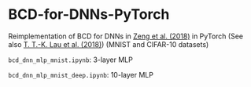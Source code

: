 # BCD-for-DNNs-PyTorch

Reimplementation of BCD for DNNs in [Zeng et al. (2018)](https://arxiv.org/abs/1803.00225) in PyTorch (See also [T. T.-K. Lau et al. (2018)](https://openreview.net/forum?id=HycIjFkPM)) 
(MNIST and CIFAR-10 datasets)

```bcd_dnn_mlp_mnist.ipynb```: 3-layer MLP

```bcd_dnn_mlp_mnist_deep.ipynb```: 10-layer MLP

